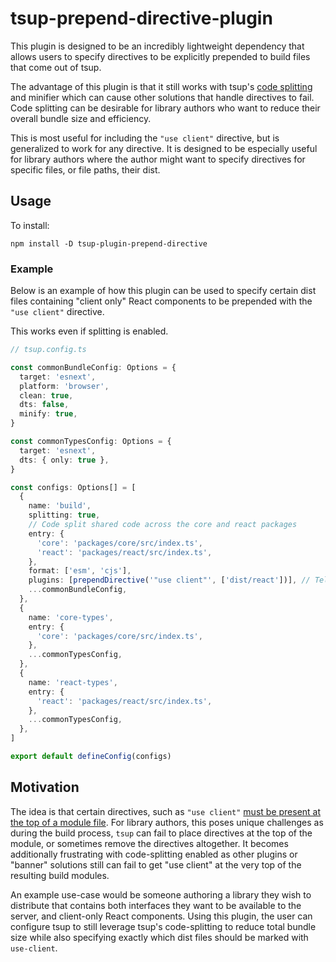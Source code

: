 # tsup-prepend-directive-plugin

This plugin is designed to be an incredibly lightweight dependency that allows users to specify directives to be explicitly prepended to build files that come out of tsup.

The advantage of this plugin is that it still works with tsup's [code splitting](https://tsup.egoist.dev/#code-splitting) and minifier which can cause other solutions that handle directives to fail. Code splitting can be desirable for library authors who want to reduce their overall bundle size and efficiency.

This is most useful for including the `"use client"` directive, but is generalized to work for any directive. It is designed to be especially useful for library authors where the author might want to specify directives for specific files, or file paths, their dist.

## Usage

To install:

```
npm install -D tsup-plugin-prepend-directive
```

### Example
Below is an example of how this plugin can be used to specify certain dist files containing "client only" React components to be prepended with the `"use client"` directive.

This works even if splitting is enabled.

```typescript
// tsup.config.ts

const commonBundleConfig: Options = {
  target: 'esnext',
  platform: 'browser',
  clean: true,
  dts: false,
  minify: true,
}

const commonTypesConfig: Options = {
  target: 'esnext',
  dts: { only: true },
}

const configs: Options[] = [
  {
    name: 'build',
    splitting: true,
    // Code split shared code across the core and react packages
    entry: {
      'core': 'packages/core/src/index.ts',
      'react': 'packages/react/src/index.ts',
    },
    format: ['esm', 'cjs'],
    plugins: [prependDirective('"use client"', ['dist/react'])], // Tells the plugin to prepend "use client" directive to all resulting dist files matching 'dist/react*' path.
    ...commonBundleConfig,
  },
  {
    name: 'core-types',
    entry: {
      'core': 'packages/core/src/index.ts',
    },
    ...commonTypesConfig,
  },
  {
    name: 'react-types',
    entry: {
      'react': 'packages/react/src/index.ts',
    },
    ...commonTypesConfig,
  },
]

export default defineConfig(configs)
```

## Motivation

The idea is that certain directives, such as `"use client"` [must be present at the top of a module file](https://react.dev/reference/rsc/use-client#use-client). For library authors, this poses unique challenges as during the build process, `tsup` can fail to place directives at the top of the module, or sometimes remove the directives altogether. It becomes additionally frustrating with code-splitting enabled as other plugins or "banner" solutions still can fail to get "use client" at the very top of the resulting build modules.

An example use-case would be someone authoring a library they wish to distribute that contains both interfaces they want to be available to the server, and client-only React components. Using this plugin, the user can configure tsup to still leverage tsup's code-splitting to reduce total bundle size while also specifying exactly which dist files should be marked with `use-client`.
